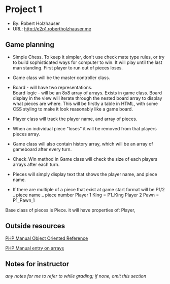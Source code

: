 # Project 1
+ By: Robert Holzhauser 
+ URL: <http://e2p1.robertholzhauser.me>

## Game planning
+ Simple Chess.  To keep it simpler, don't use check mate type rules, or try to build sophisticated ways for computer to win.
It will play until the last man standing.  First player to run out of pieces loses.

+ Game class will be the master controller class.

+ Board - will have two representations.  
  Board logic - will be an 8x8 array of arrays.  Exists in game class.
  Board display in the view will iterate through the nested board array to display what pieces are where.
     This will be firstly a table in HTML, with some CSS styling to make it look reasonably like a game board.

+ Player class will track the player name, and array of pieces.  
+ When an individual piece "loses" it will be removed from that players pieces array.

+ Game class will also contain history array, which will be an array of gameboard after every turn.


+ Check_Win method in Game class will check the size of each players arrays after each turn.

+ Pieces will simply display text that shows the player name, and piece name.
+ If there are multiple of a piece that exist at game start format will be P1/2 _ piece name _ piece number
    Player 1 King = P1_King
    Player 2 Pawn = P1_Pawn_1

Base class of pieces is Piece. it will have properties of:  Player, 






## Outside resources
[PHP Manual Object Oriented Reference](https://www.php.net/manual/en/language.oop5.basic.php)

[PHP Manual entry on arrays](https://www.php.net/manual/en/language.types.array.php)

## Notes for instructor
*any notes for me to refer to while grading; if none, omit this section*
